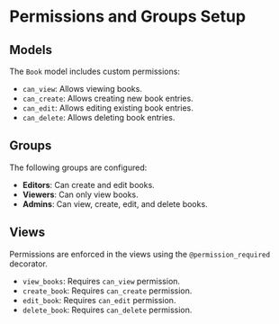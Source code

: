 # Permissions and Groups Setup

## Models
The `Book` model includes custom permissions:
- `can_view`: Allows viewing books.
- `can_create`: Allows creating new book entries.
- `can_edit`: Allows editing existing book entries.
- `can_delete`: Allows deleting book entries.

## Groups
The following groups are configured:
- **Editors**: Can create and edit books.
- **Viewers**: Can only view books.
- **Admins**: Can view, create, edit, and delete books.

## Views
Permissions are enforced in the views using the `@permission_required` decorator.
- `view_books`: Requires `can_view` permission.
- `create_book`: Requires `can_create` permission.
- `edit_book`: Requires `can_edit` permission.
- `delete_book`: Requires `can_delete` permission.

